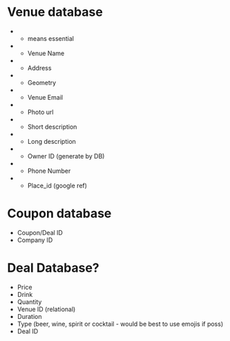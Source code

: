 # Venue database
- * means essential

- * Venue Name 
- * Address
- * Geometry
- * Venue Email
- * Photo url
- * Short description
- * Long description
- * Owner ID (generate by DB)
- * Phone Number
- * Place_id (google ref)

# Coupon database

- Coupon/Deal ID
- Company ID

# Deal Database?

- Price
- Drink
- Quantity
- Venue ID (relational)
- Duration
- Type (beer, wine, spirit or cocktail - would be best to use emojis if poss)
- Deal ID     

